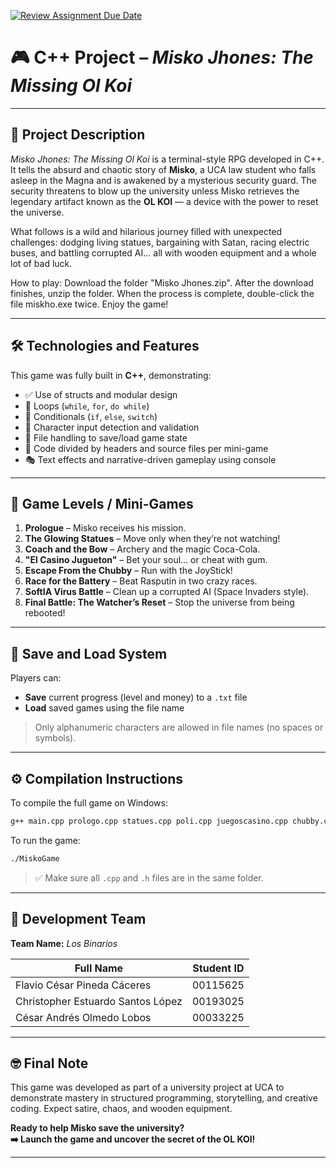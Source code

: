 [![Review Assignment Due Date](https://classroom.github.com/assets/deadline-readme-button-22041afd0340ce965d47ae6ef1cefeee28c7c493a6346c4f15d667ab976d596c.svg)](https://classroom.github.com/a/mi1WNrHU)
# 🎮 C++ Project – *Misko Jhones: The Missing Ol Koi*

---

## 🧠 Project Description

*Misko Jhones: The Missing Ol Koi* is a terminal-style RPG developed in C++. It tells the absurd and chaotic story of **Misko**, a UCA law student who falls asleep in the Magna and is awakened by a mysterious security guard. The security threatens to blow up the university unless Misko retrieves the legendary artifact known as the **OL KOI** — a device with the power to reset the universe.

What follows is a wild and hilarious journey filled with unexpected challenges: dodging living statues, bargaining with Satan, racing electric buses, and battling corrupted AI... all with wooden equipment and a whole lot of bad luck.

How to play: Download the folder "Misko Jhones.zip". After the download finishes, unzip the folder. When the process is complete, double-click the file miskho.exe twice. Enjoy the game!

---

## 🛠️ Technologies and Features

This game was fully built in **C++**, demonstrating:

- ✅ Use of structs and modular design
- 🔁 Loops (`while`, `for`, `do while`)
- 🔀 Conditionals (`if`, `else`, `switch`)
- 🔣 Character input detection and validation 
- 💾 File handling to save/load game state 
- 🧩 Code divided by headers and source files per mini-game
- 🎭 Text effects and narrative-driven gameplay using console

---

## 🧩 Game Levels / Mini-Games

1. **Prologue** – Misko receives his mission.
2. **The Glowing Statues** – Move only when they’re not watching!
3. **Coach and the Bow** – Archery and the magic Coca-Cola.
4. **"El Casino Jugueton"** – Bet your soul... or cheat with gum.
5. **Escape From the Chubby** – Run with the JoyStick!
6. **Race for the Battery** – Beat Rasputin in two crazy races.
7. **SoftIA Virus Battle** – Clean up a corrupted AI (Space Invaders style).
8. **Final Battle: The Watcher’s Reset** – Stop the universe from being rebooted!

---

## 💾 Save and Load System

Players can:
- **Save** current progress (level and money) to a `.txt` file
- **Load** saved games using the file name

> Only alphanumeric characters are allowed in file names (no spaces or symbols).

---

## ⚙️ Compilation Instructions

To compile the full game on Windows:

```bash
g++ main.cpp prologo.cpp statues.cpp poli.cpp juegoscasino.cpp chubby.cpp carrera.cpp softia.cpp finalBattle.cpp menu.cpp -o MiskoGame
```

To run the game:

```bash
./MiskoGame
```

> ✅ Make sure all `.cpp` and `.h` files are in the same folder.

---

## 👥 Development Team

**Team Name:** *Los Binarios*

| Full Name                         | Student ID  |
|-----------------------------------|-------------|
| Flavio César Pineda Cáceres       | 00115625    |
| Christopher Estuardo Santos López | 00193025    |
| César Andrés Olmedo Lobos         | 00033225    |

---

## 🤓 Final Note

This game was developed as part of a university project at UCA to demonstrate mastery in structured programming, storytelling, and creative coding. Expect satire, chaos, and wooden equipment.

**Ready to help Misko save the university?**  
**➡️ Launch the game and uncover the secret of the OL KOI!**

---



